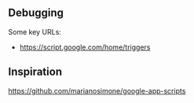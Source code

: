 ## Debugging
Some key URLs:

- https://script.google.com/home/triggers

## Inspiration

https://github.com/marianosimone/google-app-scripts
